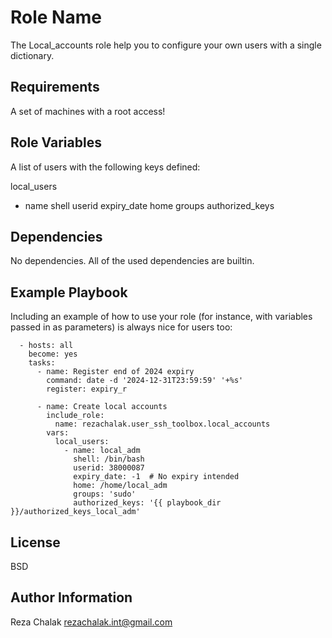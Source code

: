 Role Name
=========

The Local_accounts role help you to configure your own users with a single dictionary.

Requirements
------------

A set of machines with a root access!

Role Variables
--------------

A list of users with the following keys defined:

local_users
  - name
    shell
    userid
    expiry_date
    home
    groups
    authorized_keys

Dependencies
------------

No dependencies. All of the used dependencies are builtin. 

Example Playbook
----------------

Including an example of how to use your role (for instance, with variables passed in as parameters) is always nice for users too:

      - hosts: all
        become: yes
        tasks:
          - name: Register end of 2024 expiry
            command: date -d '2024-12-31T23:59:59' '+%s'
            register: expiry_r

          - name: Create local accounts
            include_role:
              name: rezachalak.user_ssh_toolbox.local_accounts
            vars:
              local_users:
                - name: local_adm
                  shell: /bin/bash
                  userid: 38000087
                  expiry_date: -1  # No expiry intended
                  home: /home/local_adm
                  groups: 'sudo'
                  authorized_keys: '{{ playbook_dir }}/authorized_keys_local_adm'
        

License
-------

BSD

Author Information
------------------

Reza Chalak <rezachalak.int@gmail.com>